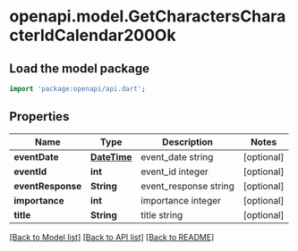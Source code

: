 # openapi.model.GetCharactersCharacterIdCalendar200Ok

## Load the model package
```dart
import 'package:openapi/api.dart';
```

## Properties
Name | Type | Description | Notes
------------ | ------------- | ------------- | -------------
**eventDate** | [**DateTime**](DateTime.md) | event_date string | [optional] 
**eventId** | **int** | event_id integer | [optional] 
**eventResponse** | **String** | event_response string | [optional] 
**importance** | **int** | importance integer | [optional] 
**title** | **String** | title string | [optional] 

[[Back to Model list]](../README.md#documentation-for-models) [[Back to API list]](../README.md#documentation-for-api-endpoints) [[Back to README]](../README.md)


